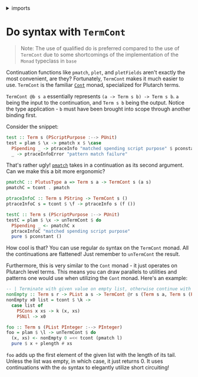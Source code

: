 <details>
<summary> imports </summary>
<p>

```haskell
module Plutarch.Docs.TermCont (test, testC, foo) where
import Plutarch.LedgerApi.V3 (PScriptPurpose (PSpending))
import Plutarch.Prelude hiding (pmatchC, ptraceC)
```

</p>
</details>

# Do syntax with `TermCont`

> Note: The use of qualified do is preferred compared to the use of `TermCont` due to some shortcomings of the implementation
> of the `Monad` typeclass in `base`

Continuation functions like `pmatch`, `plet`, and `pletFields` aren't exactly the most convenient, are they? Fortunately,
`TermCont` makes it much easier to use. `TermCont` is the familiar
[`Cont`](https://hackage.haskell.org/package/mtl-2.2.2/docs/Control-Monad-Cont.html) monad, specialized for Plutarch terms.

`TermCont @b s a` essentially represents `(a -> Term s b) -> Term s b`. `a` being the input to the continuation, and `Term s b`
being the output. Notice the type application - `b` must have been brought into scope through another binding first.

Consider the snippet:

```haskell
test :: Term s (PScriptPurpose :--> PUnit)
test = plam $ \x -> pmatch x $ \case
  PSpending _ -> ptraceInfo "matched spending script purpose" $ pconstant ()
  _ -> ptraceInfoError "pattern match failure"
```

That's rather ugly! [`pmatch`](./../Typeclasses/PlutusType,PCon,PMatch.md) takes in a continuation as its second argument. Can we make this a bit more ergonomic?

```haskell
pmatchC :: PlutusType a => Term s a -> TermCont s (a s)
pmatchC = tcont . pmatch

ptraceInfoC :: Term s PString -> TermCont s ()
ptraceInfoC s = tcont $ \f -> ptraceInfo s (f ())

testC :: Term s (PScriptPurpose :--> PUnit)
testC = plam $ \x -> unTermCont $ do
  PSpending _ <- pmatchC x
  ptraceInfoC "matched spending script purpose"
  pure $ pconstant ()
```

How cool is that? You can use regular `do` syntax on the `TermCont` monad. All the continuations are flattened! Just remember to `unTermCont` the result.

Furthermore, this is very similar to the `Cont` monad - it just operates on Plutarch level terms. This means you can draw parallels to utilities and patterns
one would use when utilizing the `Cont` monad. Here's an example:

```haskell
-- | Terminate with given value on empty list, otherwise continue with head and tail.
nonEmpty :: Term s r -> PList a s -> TermCont @r s (Term s a, Term s (PList a))
nonEmpty x0 list = tcont $ \k ->
  case list of
    PSCons x xs -> k (x, xs)
    PSNil -> x0

foo :: Term s (PList PInteger :--> PInteger)
foo = plam $ \l -> unTermCont $ do
  (x, xs) <- nonEmpty 0 =<< tcont (pmatch l)
  pure $ x + plength # xs
```

`foo` adds up the first element of the given list with the length of its tail. Unless the list was empty, in which case, it just returns 0. It uses
continuations with the `do` syntax to elegantly utilize short circuiting!
